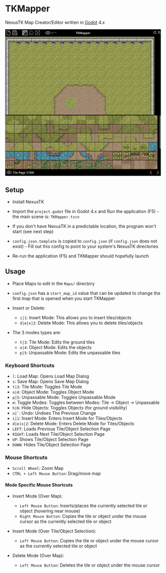 # TKMapper

NexusTK Map Creator/Editor written in [Godot](https://godotengine.org/) 4.x

![TKMapper](./tkmapper.png)

## Setup

* Install NexusTK

* Import the `project.godot` file in Godot 4.x and Run the
application (F5) - the main scene is: `TKMapper.tscn`

* If you don't have NexusTK in a predictable location, the program
won't start (see next step)

* `config.json.template` is copied to `config.json` (if
`config.json` does not exist) - Fill out this config to point to
your system's NexusTK directories

* Re-run the application (F5) and TKMapper should hopefully launch

## Usage

* Place Maps to edit in the `Maps/` directory

* `config.json` has a `start_map_id` value that can be updated to change
the first map that is opened when you start TKMapper

* Insert or Delete:
    * ` i|1 `: Insert Mode: This allows you to insert tiles/objects
    * ` d|e|x|2 `: Delete Mode: This allows you to delete tiles/objects

* The 3 modes types are:
    * ` t|3 `: Tile Mode: Edits the ground tiles
    * ` o|4 `: Object Mode: Edits the objects
    * ` p|5 `: Unpassable Mode: Edits the unpassable tiles

### Keyboard Shortcuts

* ` l `: Load Map: Opens Load Map Dialog
* ` s `: Save Map: Opens Save Map Dialog
* ` t|3 `: Tile Mode: Toggles Tile Mode
* ` o|4 `: Object Mode: Toggles Object Mode
* ` p|5 `: Unpassable Mode: Toggles Unpassable Mode
* ` m `: Toggle Modes: Toggles between Modes: Tile -> Object -> Unpassable
* ` h|6 `: Hide Objects: Toggles Objects (for ground visibility)
* `` u|` ``: Undo: Undoes The Previous Change
* ` i|1 `: Insert Mode: Enters Insert Mode for Tiles/Objects
* ` d|e|x|2 `: Delete Mode: Enters Delete Mode for Tiles/Objects
* ` LEFT `: Loads Previous Tile/Object Selection Page
* ` RIGHT `: Loads Next Tile/Object Selection Page
* ` UP `: Shows Tile/Object Selection Page
* ` DOWN `: Hides Tile/Object Selection Page

### Mouse Shortcuts

* ` Scroll Wheel `: Zoom Map
* ` CTRL + Left Mouse Button `: Drag/move map

#### Mode Specific Mouse Shortcuts

* Insert Mode (Over Map):
    * ` Left Mouse Button `: Inserts/places the currently selected tile or object
    (hovering near mouse)
    * ` Right Mouse Button `: Copies the tile or object under the mouse cursor as
    the currently selected tile or object

* Insert Mode (Over Tile/Object Selection):
    * ` Left Mouse Button `: Copies the tile or object under the mouse cursor as the
    currently selected tile or object

* Delete Mode (Over Map):
    * ` Left Mouse Button `: Deletes the tile or object under the mouse cursor

